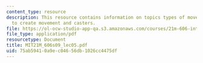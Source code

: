 ```yaml
---
content_type: resource
description: This resource contains information on topics types of movement, ways
  to create movement and casters.
file: https://ol-ocw-studio-app-qa.s3.amazonaws.com/courses/21m-606-introduction-to-stagecraft-spring-2009/75ab59410a9ec04656db1026cc4475df_MIT21M_606s09_lec05.pdf
file_type: application/pdf
resourcetype: Document
title: MIT21M_606s09_lec05.pdf
uid: 75ab5941-0a9e-c046-56db-1026cc4475df
---
```

